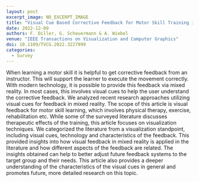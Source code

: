 ```yaml
---
layout: post
excerpt_image: NO_EXCERPT_IMAGE
title: "Visual Cue Based Corrective Feedback for Motor Skill Training in Mixed Reality: A Survey"
date: 2022-12-09
authors: F. Diller, G. Scheuermann & A. Wiebel
venue: "IEEE Transactions on Visualization and Computer Graphics"
doi: 10.1109/TVCG.2022.3227999
categories:
  - Survey
---
```

When learning a motor skill it is helpful to get corrective feedback from an instructor. This will support the learner to execute the movement correctly. With modern technology, it is possible to provide this feedback via mixed reality. In most cases, this involves visual cues to help the user understand the corrective feedback. We analyzed recent research approaches utilizing visual cues for feedback in mixed reality. The scope of this article is visual feedback for motor skill learning, which involves physical therapy, exercise, rehabilitation etc. While some of the surveyed literature discusses therapeutic effects of the training, this article focuses on visualization techniques. We categorized the literature from a visualization standpoint, including visual cues, technology and characteristics of the feedback. This provided insights into how visual feedback in mixed reality is applied in the literature and how different aspects of the feedback are related. The insights obtained can help to better adjust future feedback systems to the target group and their needs. This article also provides a deeper understanding of the characteristics of the visual cues in general and promotes future, more detailed research on this topic.
